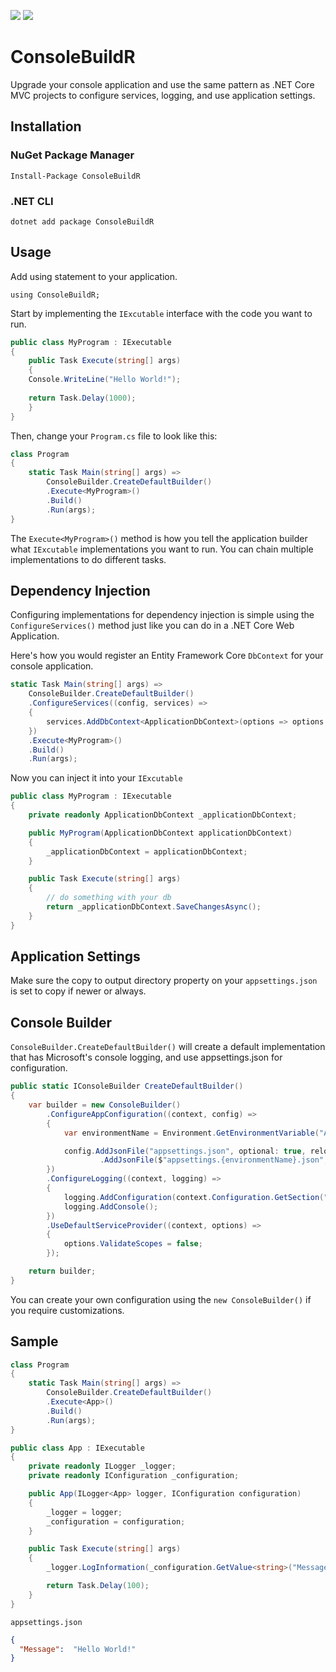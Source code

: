 [![](https://img.shields.io/nuget/vpre/ConsoleBuildR.svg)](https://www.nuget.org/packages/ConsoleBuildR)
[![](https://img.shields.io/nuget/v/ConsoleBuildR.svg)](https://www.nuget.org/packages/ConsoleBuildR)

# ConsoleBuildR
Upgrade your console application and use the same pattern as .NET Core MVC projects to configure services, logging, and use application settings.

## Installation

### NuGet Package Manager
`Install-Package ConsoleBuildR`

### .NET CLI
`dotnet add package ConsoleBuildR`

## Usage

Add using statement to your application.

`using ConsoleBuildR;`

Start by implementing the `IExcutable` interface with the code you want to run.

```csharp
public class MyProgram : IExecutable
{
    public Task Execute(string[] args)
    {
	Console.WriteLine("Hello World!");
		
	return Task.Delay(1000);
    }
}
```

Then, change your `Program.cs` file to look like this:

```csharp
class Program
{
    static Task Main(string[] args) =>
        ConsoleBuilder.CreateDefaultBuilder()
        .Execute<MyProgram>()
        .Build()
        .Run(args);
}
```

The `Execute<MyProgram>()` method is how you tell the application builder what `IExcutable` implementations you want to run. You can chain multiple implementations to do different tasks.

## Dependency Injection

Configuring implementations for dependency injection is simple using the `ConfigureServices()` method just like you can do in a .NET Core Web Application.

Here's how you would register an Entity Framework Core `DbContext` for your console application.

```csharp
static Task Main(string[] args) =>
    ConsoleBuilder.CreateDefaultBuilder()
    .ConfigureServices((config, services) =>
    {
        services.AddDbContext<ApplicationDbContext>(options => options.UseInMemoryDatabase("ApplicationDb"));
    })
    .Execute<MyProgram>()
    .Build()
	.Run(args);
```

Now you can inject it into your `IExcutable`

```csharp
public class MyProgram : IExecutable
{
	private readonly ApplicationDbContext _applicationDbContext;

	public MyProgram(ApplicationDbContext applicationDbContext)
	{
		_applicationDbContext = applicationDbContext;
	}

	public Task Execute(string[] args)
	{
		// do something with your db
		return _applicationDbContext.SaveChangesAsync();
	}
}
```

## Application Settings

Make sure the copy to output directory property on your `appsettings.json` is set to copy if newer or always.

## Console Builder

`ConsoleBuilder.CreateDefaultBuilder()` will create a default implementation that has Microsoft's console logging, and use appsettings.json for configuration.

```csharp
public static IConsoleBuilder CreateDefaultBuilder()
{
    var builder = new ConsoleBuilder()
        .ConfigureAppConfiguration((context, config) =>
        {
            var environmentName = Environment.GetEnvironmentVariable("ASPNETCORE_ENVIRONMENT");

            config.AddJsonFile("appsettings.json", optional: true, reloadOnChange: true)
                    .AddJsonFile($"appsettings.{environmentName}.json", optional: true, reloadOnChange: true);
        })
        .ConfigureLogging((context, logging) =>
        {
            logging.AddConfiguration(context.Configuration.GetSection("Logging"));
            logging.AddConsole();
        })
        .UseDefaultServiceProvider((context, options) =>
        {
            options.ValidateScopes = false;
        });

    return builder;
}
```

You can create your own configuration using the `new ConsoleBuilder()` if you require customizations.

## Sample
```csharp
class Program
{
    static Task Main(string[] args) =>
        ConsoleBuilder.CreateDefaultBuilder()
        .Execute<App>()
        .Build()
        .Run(args);
}

public class App : IExecutable
{
    private readonly ILogger _logger;
    private readonly IConfiguration _configuration;

    public App(ILogger<App> logger, IConfiguration configuration)
    {
        _logger = logger;
        _configuration = configuration;
    }

    public Task Execute(string[] args)
    {
        _logger.LogInformation(_configuration.GetValue<string>("Message"));

        return Task.Delay(100);
    }
}
```
`appsettings.json`

```json
{
  "Message":  "Hello World!"
}
```
